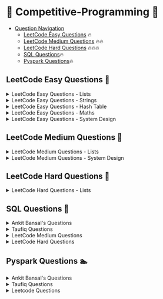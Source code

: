 # 👊 Competitive-Programming 👊

- [Question Navigation](#question-navigation)
    - [LeetCode Easy Questions](#leetcode-easy-questions) 🔥
    - [LeetCode Medium Questions](#leetcode-medium-questions) 🔥🔥
    - [LeetCode Hard Questions](#leetcode-hard-questions) 🔥🔥🔥
    - [SQL Questions](#sql-questions)🔥
    - [Pyspark Questions](#pyspark-questions)🔥


## LeetCode Easy Questions <a name="leetcode-easy-questions"></a> 🚴
<details>
<summary>LeetCode Easy Questions - Lists</summary>

- [2965. Find Missing and Repeated Values](https://github.com/vegetariancoder/competitive-programming/blob/main/python/leetcode/easy-question/2965.%20Find%20Missing%20and%20Repeated%20Values.py)
- [1929. Concatenation of Array](https://github.com/vegetariancoder/competitive-programming/blob/main/python/leetcode/easy-question/1929.%20Concatenation%20of%20Array.py)
- [1920. Build Array from Permutation](https://github.com/vegetariancoder/competitive-programming/blob/main/python/leetcode/easy-question/1920.%20Build%20Array%20from%20Permutation.py)
- [1512. Number of Good Pairs](https://github.com/vegetariancoder/competitive-programming/blob/main/python/leetcode/easy-question/1512.%20Number%20of%20Good%20Pairs.py)
- [2011. Final Value of Variable After Performing Operations](https://github.com/vegetariancoder/competitive-programming/blob/main/python/leetcode/easy-question/2011.%20Final%20Value%20of%20Variable%20After%20Performing%20Operations.py)
- [1470. Shuffle the Array](https://github.com/vegetariancoder/competitive-programming/blob/main/python/leetcode/easy-question/1470.%20Shuffle%20the%20Array.py)
- [1672. Richest Customer Wealth](https://github.com/vegetariancoder/competitive-programming/blob/main/python/leetcode/easy-question/1672.%20Richest%20Customer%20Wealth.py)
- [2798. Number of Employees Who Met the Target](https://github.com/vegetariancoder/competitive-programming/blob/main/python/leetcode/easy-question/2798.%20Number%20of%20Employees%20Who%20Met%20the%20Target.py)
- [1431. Kids With the Greatest Number of Candies](https://github.com/vegetariancoder/competitive-programming/blob/main/python/leetcode/easy-question/1431.%20Kids%20With%20the%20Greatest%20Number%20of%20Candies.py)
- [1365. How Many Numbers Are Smaller Than the Current Number](https://github.com/vegetariancoder/competitive-programming/blob/main/python/leetcode/easy-question/1365.%20How%20Many%20Numbers%20Are%20Smaller%20Than%20the%20Current%20Number.py)
- [1480. Running Sum of 1d Array](https://github.com/vegetariancoder/competitive-programming/blob/main/python/leetcode/easy-question/1480.%20Running%20Sum%20of%201d%20Array.py)
- [2824. Count Pairs Whose Sum is Less than Target](https://github.com/vegetariancoder/competitive-programming/blob/main/python/leetcode/easy-question/2824.%20Count%20Pairs%20Whose%20Sum%20is%20Less%20than%20Target.py)
- [2859. Sum of Values at Indices With K Set Bits](https://github.com/vegetariancoder/competitive-programming/blob/main/python/leetcode/easy-question/2859.%20Sum%20of%20Values%20at%20Indices%20With%20K%20Set%20Bits.py)
- [2574. Left and Right Sum Differences](https://github.com/vegetariancoder/competitive-programming/blob/main/python/leetcode/easy-question/2574.%20Left%20and%20Right%20Sum%20Differences.py)
- [1389. Create Target Array in the Given Order](https://github.com/vegetariancoder/competitive-programming/blob/main/python/leetcode/easy-question/1389.%20Create%20Target%20Array%20in%20the%20Given%20Order.py)
- [2974. Minimum Number Game](https://github.com/vegetariancoder/competitive-programming/blob/main/python/leetcode/easy-question/2974.%20Minimum%20Number%20Game.py)
- [1313. Decompress Run-Length Encoded List](https://github.com/vegetariancoder/competitive-programming/blob/main/python/leetcode/easy-question/1313.%20Decompress%20Run-Length%20Encoded%20List.py)
- [1720. Decode XORed Array](https://github.com/vegetariancoder/competitive-programming/blob/main/python/leetcode/easy-question/1720.%20Decode%20XORed%20Array.py)
- [3033. Modify the Matrix](https://github.com/vegetariancoder/competitive-programming/blob/main/python/leetcode/easy-question/3033.%20Modify%20the%20Matrix.py)
- [3069. Distribute Elements Into Two Arrays I](https://github.com/vegetariancoder/competitive-programming/blob/main/python/leetcode/easy-question/3069.%20Distribute%20Elements%20Into%20Two%20Arrays%20I.py)
- [3074. Apple Redistribution into Boxes](https://github.com/vegetariancoder/competitive-programming/blob/main/python/leetcode/easy-question/3074.%20Apple%20Redistribution%20into%20Boxes.py)
- [3024. Type of Triangle](https://github.com/vegetariancoder/competitive-programming/blob/main/python/leetcode/easy-question/3024.%20Type%20of%20Triangle.py)
- [3028. Ant on the Boundary](https://github.com/vegetariancoder/competitive-programming/blob/main/python/leetcode/easy-question/3028.%20Ant%20on%20the%20Boundary.py)
- [3005. Count Elements With Maximum Frequency](https://github.com/vegetariancoder/competitive-programming/blob/main/python/leetcode/easy-question/3005.%20Count%20Elements%20With%20Maximum%20Frequency.py)
- [2644. Find the Maximum Divisibility Score](https://github.com/vegetariancoder/competitive-programming/blob/main/python/leetcode/easy-question/2644.%20Find%20the%20Maximum%20Divisibility%20Score.py)
- [3136.ValidWord](https://github.com/vegetariancoder/competitive-programming/blob/main/python/leetcode/easy-question/3136.ValidWord.py)
- [3162.FindtheNumberofGoodPairsI](https://github.com/vegetariancoder/competitive-programming/blob/main/python/leetcode/easy-question/3162.FindtheNumberofGoodPairsI.py)
- [3184.CountPairsThatFormaCompleteDayI](https://github.com/vegetariancoder/competitive-programming/blob/main/python/leetcode/easy-question/3184.CountPairsThatFormaCompleteDayI.py)
- [1550.ThreeConsecutiveOdds](https://github.com/vegetariancoder/competitive-programming/blob/main/python/leetcode/easy-question/1550.ThreeConsecutiveOdds.py)
- [3194.MinimumAverageofSmallestandLargestElements](https://github.com/vegetariancoder/competitive-programming/blob/main/python/leetcode/easy-question/3194.MinimumAverageofSmallestandLargestElements.py)
</details>

<details>
<summary>LeetCode Easy Questions - Strings</summary>

- [1108. Defanging an IP Address](https://github.com/vegetariancoder/competitive-programming/blob/main/python/leetcode/easy-question/1108.%20Defanging%20an%20IP%20Address.py)
- [771. Jewels and Stones](https://github.com/vegetariancoder/competitive-programming/blob/main/python/leetcode/easy-question/771.%20Jewels%20and%20Stones.py)
- [1678. Goal Parser Interpretation](https://github.com/vegetariancoder/competitive-programming/blob/main/python/leetcode/easy-question/1678.%20Goal%20Parser%20Interpretation.py)
- [1165. Single-Row Keyboard](https://github.com/vegetariancoder/competitive-programming/blob/main/python/leetcode/easy-question/1165.%20Single-Row%20Keyboard.py)
- [3019. Number of Changing Keys](https://github.com/vegetariancoder/competitive-programming/blob/main/python/leetcode/easy-question/3019.%20Number%20of%20Changing%20Keys.py)
- [2942. Find Words Containing Character](https://github.com/vegetariancoder/competitive-programming/blob/main/python/leetcode/easy-question/2942.%20Find%20Words%20Containing%20Character.py)
- [2114. Maximum Number of Words Found in Sentences](https://github.com/vegetariancoder/competitive-programming/blob/main/python/leetcode/easy-question/2114.%20Maximum%20Number%20of%20Words%20Found%20in%20Sentences.py)
- [1662. Check If Two String Arrays are Equivalent](https://github.com/vegetariancoder/competitive-programming/blob/main/python/leetcode/easy-question/1662.%20Check%20If%20Two%20String%20Arrays%20are%20Equivalent.py)
- [2325. Decode the Message](https://github.com/vegetariancoder/competitive-programming/blob/main/python/leetcode/easy-question/2325.%20Decode%20the%20Message.py)
- [3083. Existence of a Substring in a String and Its Reverse](https://github.com/vegetariancoder/competitive-programming/blob/main/python/leetcode/easy-question/3083.%20Existence%20of%20a%20Substring%20in%20a%20String%20and%20Its%20Reverse.py)
- [2937. Make Three Strings Equal](https://github.com/vegetariancoder/competitive-programming/blob/main/python/leetcode/easy-question/2937.%20Make%20Three%20Strings%20Equal.py)
- [3120. Count the Number of Special Characters I](https://github.com/vegetariancoder/competitive-programming/blob/main/python/leetcode/easy-question/3120.%20Count%20the%20Number%20of%20Special%20Characters%20I.py)
- [3110. Score of a String](https://github.com/vegetariancoder/competitive-programming/blob/main/python/leetcode/easy-question/3110.%20Score%20of%20a%20String.py)
- [3042. Count Prefix and Suffix Pairs I](https://github.com/vegetariancoder/competitive-programming/blob/main/python/leetcode/easy-question/3042.%20Count%20Prefix%20and%20Suffix%20Pairs%20I.py)
- [2423. Remove Letter To Equalize Frequency](https://github.com/vegetariancoder/competitive-programming/blob/main/python/leetcode/easy-question/2423.%20Remove%20Letter%20To%20Equalize%20Frequency.py)
- [3158. Find the XOR of Numbers Which Appear Twice](https://github.com/vegetariancoder/competitive-programming/blob/main/python/leetcode/easy-question/3158.%20Find%20the%20XOR%20of%20Numbers%20Which%20Appear%20Twice.py)
- [3168. Minimum Number of Chairs in a Waiting Room](https://github.com/vegetariancoder/competitive-programming/blob/main/python/leetcode/easy-question/3168.%20Minimum%20Number%20of%20Chairs%20in%20a%20Waiting%20Room.py)
- [3174. Clear Digits](https://github.com/vegetariancoder/competitive-programming/blob/main/python/leetcode/easy-question/3174.%20Clear%20Digits.py)
- [3146. Permutation Difference between Two Strings](https://github.com/vegetariancoder/competitive-programming/blob/main/python/leetcode/easy-question/3146.%20Permutation%20Difference%20between%20Two%20Strings.py)
</details>

<details>
<summary>LeetCode Easy Questions - Hash Table</summary>

- [1512. Number of Good Pairs](https://github.com/vegetariancoder/competitive-programming/blob/main/python/leetcode/easy-question/1512.%20Number%20of%20Good%20Pairs.py)
- [771. Jewels and Stones](https://github.com/vegetariancoder/competitive-programming/blob/main/python/leetcode/easy-question/771.%20Jewels%20and%20Stones.py)
- [1365. How Many Numbers Are Smaller Than the Current Number](https://github.com/vegetariancoder/competitive-programming/blob/main/python/leetcode/easy-question/1365.%20How%20Many%20Numbers%20Are%20Smaller%20Than%20the%20Current%20Number.py)
- [2325. Decode the Message](https://github.com/vegetariancoder/competitive-programming/blob/main/python/leetcode/easy-question/2325.%20Decode%20the%20Message.py)
- [3120. Count the Number of Special Characters I](https://github.com/vegetariancoder/competitive-programming/blob/main/python/leetcode/easy-question/3120.%20Count%20the%20Number%20of%20Special%20Characters%20I.py)
</details>

<details>
<summary>LeetCode Easy Questions - Maths</summary>

- [3099. Harshad Number](https://github.com/vegetariancoder/competitive-programming/blob/main/python/leetcode/easy-question/3099.%20Harshad%20Number.py)
- [3079.FindtheSumofEncryptedIntegers](https://github.com/vegetariancoder/competitive-programming/blob/main/python/leetcode/easy-question/3079.FindtheSumofEncryptedIntegers.py)
- [3190.FindMinimumOperationstoMakeAllElementsDivisiblebyThree](https://github.com/vegetariancoder/competitive-programming/blob/main/python/leetcode/easy-question/3190.FindMinimumOperationstoMakeAllElementsDivisiblebyThree.py)
</details>

<details>
<summary>LeetCode Easy Questions - System Design</summary>

- [1603. Design Parking System](https://github.com/vegetariancoder/competitive-programming/blob/main/python/leetcode/easy-question/1603.%20Design%20Parking%20System.py)
- [705. Design HashSet](https://github.com/vegetariancoder/competitive-programming/blob/main/python/leetcode/easy-question/705.%20Design%20HashSet.py)
- [303. Range Sum Query - Immutable](https://github.com/vegetariancoder/competitive-programming/blob/main/python/leetcode/easy-question/303.%20Range%20Sum%20Query%20-%20Immutable.py)
</details>

## LeetCode Medium Questions <a name="leetcode-medium-questions"></a> 🚴
<details>
<summary>LeetCode Medium Questions - Lists</summary>

- [2433. Find The Original Array of Prefix Xor](https://github.com/vegetariancoder/competitive-programming/blob/main/python/leetcode/medium-question/2433.%20Find%20The%20Original%20Array%20of%20Prefix%20Xor.py)
- [2545. Sort the Students by Their Kth Score](https://github.com/vegetariancoder/competitive-programming/blob/main/python/leetcode/medium-question/2545.%20Sort%20the%20Students%20by%20Their%20Kth%20Score.py)
- [1409. Queries on a Permutation With Key](https://github.com/vegetariancoder/competitive-programming/blob/main/python/leetcode/medium-question/1409.%20Queries%20on%20a%20Permutation%20With%20Key.py)
- [2336. Smallest Number in Infinite Set](https://github.com/vegetariancoder/competitive-programming/blob/main/python/leetcode/medium-question/2336.%20Smallest%20Number%20in%20Infinite%20Set.py)
- [2375. Construct Smallest Number From DI String](https://github.com/vegetariancoder/competitive-programming/blob/main/python/leetcode/medium-question/2375.%20Construct%20Smallest%20Number%20From%20DI%20String.py)
- [2785. Sort Vowels in a String](https://github.com/vegetariancoder/competitive-programming/blob/main/python/leetcode/medium-question/2785.%20Sort%20Vowels%20in%20a%20String.py)
- [3153.SumofDigitDifferencesofAllPairs](https://github.com/vegetariancoder/competitive-programming/blob/main/python/leetcode/medium-question/3153.SumofDigitDifferencesofAllPairs.py)

</details>

<details>
<summary>LeetCode Medium Questions - System Design</summary>

- [307. Range Sum Query - Mutable](https://github.com/vegetariancoder/competitive-programming/blob/main/python/leetcode/medium-question/307.%20Range%20Sum%20Query%20-%20Mutable.py)
- [2336. Smallest Number in Infinite Set](https://github.com/vegetariancoder/competitive-programming/blob/main/python/leetcode/medium-question/2336.%20Smallest%20Number%20in%20Infinite%20Set.py)
- [1357. Apply Discount Every n Orders](https://github.com/vegetariancoder/competitive-programming/blob/main/python/leetcode/medium-question/1357.%20Apply%20Discount%20Every%20n%20Orders.py)

</details>

## LeetCode Hard Questions <a name="leetcode-hard-questions"></a> 🚴
<details>
<summary>LeetCode Hard Questions - Lists</summary>

</details>

## SQL Questions <a name="sql-questions"></a> 🏇

<details>
<summary>Ankit Bansal's Questions</summary>

- [PWC Source Target](https://github.com/vegetariancoder/competitive-programming/blob/main/sql/ankit's_question/PWC_Source_Target.sql)
- [PWC Increasing Revenue](https://github.com/vegetariancoder/competitive-programming/blob/main/sql/ankit's_question/PWC_Increasing_Revenue.sql)
- [FAANG PunchIn PunchOut](https://github.com/vegetariancoder/competitive-programming/blob/main/sql/ankit's_question/FAANG_PunchIn_PunchOut.sql)
- [TIGER Source Destination](https://github.com/vegetariancoder/competitive-programming/blob/main/sql/ankit's_question/TIGER_Source_Destination.sql)
- [TIGER NewCustomer Month](https://github.com/vegetariancoder/competitive-programming/blob/main/sql/ankit's_question/TIGER_NewCustomer_Month.sql)
- [DATAANALYST Child Parent](https://github.com/vegetariancoder/competitive-programming/blob/main/sql/ankit's_question/DATAANALYST_Child_Parent.sql)
- [FRESHWORKS Price Monthly](https://github.com/vegetariancoder/competitive-programming/blob/main/sql/ankit's_question/FRESHWORKS_Price_Monthly.sql)
- [AMAZON Average Salary](https://github.com/vegetariancoder/competitive-programming/blob/main/sql/ankit's_question/AMAZON_Average_Salary.py)
- [NAMASTESQL Returns Orders](https://github.com/vegetariancoder/competitive-programming/blob/main/sql/ankit's_question/NAMASTESQL_Returns_Orders.sql)
- [IBM_Family](https://github.com/vegetariancoder/competitive-programming/blob/main/sql/ankit's_question/IBM_Family.sql)
- [HONEYWELL_Stars](https://github.com/vegetariancoder/competitive-programming/blob/main/sql/ankit's_question/HONEYWELL_Stars.sql)
- [SWIGGY_Cost](https://github.com/vegetariancoder/competitive-programming/blob/main/sql/ankit's_question/SWIGGY_Cost.sql)
- [ITC_destination](https://github.com/vegetariancoder/competitive-programming/blob/main/sql/ankit's_question/ITC_destination.sql)
- [ACCENTURE_email](https://github.com/vegetariancoder/competitive-programming/blob/main/sql/ankit's_question/ACCENTURE_email.sql)
- [TREDENCE_Movie](https://github.com/vegetariancoder/competitive-programming/blob/main/sql/ankit's_question/TREDENCE_Movie.sql)
</details>

<details>
<summary>Taufiq Questions</summary>

- [Day-1_RedPairs](https://github.com/vegetariancoder/competitive-programming/blob/main/sql/Taufiq's_question/Day-1_RedPairs.sql)
- [Day-5_null_names](https://github.com/vegetariancoder/competitive-programming/blob/main/sql/Taufiq's_question/Day-5_null_names.sql)
- [Day-8_job_skills](https://github.com/vegetariancoder/competitive-programming/blob/main/sql/Taufiq's_question/Day-8_job_skills.sql)
- [Day-13_emp_manager](https://github.com/vegetariancoder/competitive-programming/blob/main/sql/Taufiq's_question/Day-13_emp_manager.sql)
- [Day-20_median_age_countries](https://github.com/vegetariancoder/competitive-programming/blob/main/sql/Taufiq's_question/Day-20_median_age_countries.sql)
- [Day-29_on_off](https://github.com/vegetariancoder/competitive-programming/blob/main/sql/Taufiq's_question/Day-29_on_off.sql)
- [capegemini_question](https://github.com/vegetariancoder/competitive-programming/blob/main/sql/Taufiq's_question/capegemini_question.sql)
</details>

<details>
<summary>LeetCode Medium Questions</summary>

- [3124. Find Longest Calls](https://github.com/vegetariancoder/competitive-programming/blob/main/sql/leetcode/medium-questions/3124.FindLongestCalls.sql)
- [2989. Class Performance](https://github.com/vegetariancoder/competitive-programming/blob/main/sql/leetcode/medium-questions/2989.ClassPerformance.sql)
- [1445.Apples&Oranges](https://github.com/vegetariancoder/competitive-programming/blob/main/sql/leetcode/medium-questions/1445.Apples&Oranges.sql)
- [1308.RunningTotalforDifferentGenders](https://github.com/vegetariancoder/competitive-programming/blob/main/sql/leetcode/medium-questions/1308.RunningTotalforDifferentGenders.sql)
- [2084.DropType1OrdersforCustomersWithType0Orders](https://github.com/vegetariancoder/competitive-programming/blob/main/sql/leetcode/medium-questions/2084.DropType1OrdersforCustomersWithType0Orders.sql)
- [1393.CapitalGainLoss](https://github.com/vegetariancoder/competitive-programming/blob/main/sql/leetcode/medium-questions/1393.CapitalGainLoss.sql)
- [3182.FindTopScoringStudents](https://github.com/vegetariancoder/competitive-programming/blob/main/sql/leetcode/medium-questions/3182.FindTopScoringStudents.sql)
- [3166.CalculateParkingFeesandDuration](https://github.com/vegetariancoder/competitive-programming/blob/main/sql/leetcode/medium-questions/3166.CalculateParkingFeesandDuration.sql)
- [1270-AllPeopleReportToTheGivenManager](https://github.com/vegetariancoder/competitive-programming/blob/main/sql/leetcode/medium-questions/1270-AllPeopleReportToTheGivenManager.sql)
- [1783-GrandSlamTitle](https://github.com/vegetariancoder/competitive-programming/blob/main/sql/leetcode/medium-questions/1783-GrandSlamTitle.sql)
- [2372.CalculatetheInfluenceofEachSalesperson](https://github.com/vegetariancoder/competitive-programming/blob/main/sql/leetcode/medium-questions/2372.CalculatetheInfluenceofEachSalesperson.sql)
</details>


<details>
<summary>LeetCode Hard Questions</summary>

- [2991. Top Three Wineries](https://github.com/vegetariancoder/competitive-programming/blob/main/sql/leetcode/hard-questions/2991._Top_Three_Wineries.sql)
</details>


## Pyspark Questions <a name="pyspark-questions"></a> 🏊

<details>
<summary>Ankit Bansal's Questions</summary>

- [PWC Source Target](https://github.com/vegetariancoder/competitive-programming/blob/main/pyspark/ankit's_question/PWC_Source_Target.py)
- [FAANG PunchIn PunchOut](https://github.com/vegetariancoder/competitive-programming/blob/main/pyspark/ankit's_question/FAANG_PunchIn_PunchOut.py)
- [TIGER Source Destination](https://github.com/vegetariancoder/competitive-programming/blob/main/pyspark/ankit's_question/TIGER_Source_Destination.py)
- [TIGER NewCustomer Month](https://github.com/vegetariancoder/competitive-programming/blob/main/pyspark/ankit's_question/TIGER_NewCustomer_Month.py)
- [DATAANALYST Child Parent](https://github.com/vegetariancoder/competitive-programming/blob/main/pyspark/ankit's_question/DATAANALYST_Child_Parent.py)
- [NAMASTESQL Returns Orders](https://github.com/vegetariancoder/competitive-programming/blob/main/pyspark/ankit's_question/NAMASTESQL_Returns_Orders.py)
- [HONEYWELL_Stars](https://github.com/vegetariancoder/competitive-programming/blob/main/pyspark/ankit's_question/HONEYWELL_Stars.ipynb)
- [ACCENTURE_email](https://github.com/vegetariancoder/competitive-programming/blob/main/pyspark/ankit's_question/ACCENTURE_email.ipynb)
- [TREDENCE_Movie](https://github.com/vegetariancoder/competitive-programming/blob/main/pyspark/ankit's_question/TREDENCE_Movie.ipynb)
</details>

<details>
<summary>Taufiq Questions</summary>

- [Day-1_RedPairs](https://github.com/vegetariancoder/competitive-programming/blob/main/pyspark/Taufiq's_question/Day-1_RedPairs.ipynb)
- [Day-5_null_names](https://github.com/vegetariancoder/competitive-programming/blob/main/pyspark/Taufiq's_question/Day-5_null_names.ipynb)
- [Day-8_job_skills](https://github.com/vegetariancoder/competitive-programming/blob/main/pyspark/Taufiq's_question/Day-8_job_skills.ipynb)
- [Day-13_emp_manager](https://github.com/vegetariancoder/competitive-programming/blob/main/pyspark/Taufiq's_question/Day-13_emp_manager.ipynb)
- [Day-20_median_age_countries](https://github.com/vegetariancoder/competitive-programming/blob/main/pyspark/Taufiq's_question/Day-20_median_age_countries.ipynb)
- [Day-29_on_off](https://github.com/vegetariancoder/competitive-programming/blob/main/pyspark/Taufiq's_question/Day-29_on_off.ipynb)
</details>


<details>
<summary>Leetcode Questions</summary>

- [3124. FindLongestCalls](https://github.com/vegetariancoder/competitive-programming/blob/main/pyspark/leetcode_question/3124.FindLongestCalls.ipynb)
- [2989.ClassPerformance](https://github.com/vegetariancoder/competitive-programming/blob/main/pyspark/leetcode_question/2989.ClassPerformance.ipynb)
- [1445.Apples&Oranges](https://github.com/vegetariancoder/competitive-programming/blob/main/pyspark/leetcode_question/1445.Apples&Oranges.ipynb)
- [1308.RunningTotalforDifferentGenders](https://github.com/vegetariancoder/competitive-programming/blob/main/pyspark/leetcode_question/1308.RunningTotalforDifferentGenders.ipynb)
- [2084.DropType1OrdersforCustomersWithType0Orders](https://github.com/vegetariancoder/competitive-programming/blob/main/pyspark/leetcode_question/2084.DropType1OrdersforCustomersWithType0Orders.ipynb)
- [1393.CapitalGainLoss](https://github.com/vegetariancoder/competitive-programming/blob/main/pyspark/leetcode_question/1393.CapitalGainLoss.ipynb)
- [3182.FindTopScoringStudents](https://github.com/vegetariancoder/competitive-programming/blob/main/pyspark/leetcode_question/3182.FindTopScoringStudents.ipynb)
- [3166.CalculateParkingFeesandDuration](https://github.com/vegetariancoder/competitive-programming/blob/main/pyspark/leetcode_question/3166.CalculateParkingFeesandDuration.ipynb)
- [1270-AllPeopleReportToTheGivenManager](https://github.com/vegetariancoder/competitive-programming/blob/main/pyspark/leetcode_question/1270-AllPeopleReportToTheGivenManager.ipynb)
- [1783-GrandSlamTitle](https://github.com/vegetariancoder/competitive-programming/blob/main/pyspark/leetcode_question/1783-GrandSlamTitle.ipynb)
- [3057.EmployeesProjectAllocation](https://github.com/vegetariancoder/competitive-programming/blob/main/pyspark/leetcode_question/3057.EmployeesProjectAllocation.ipynb)
- [2372.CalculatetheInfluenceofEachSalesperson](https://github.com/vegetariancoder/competitive-programming/blob/main/pyspark/leetcode_question/2372.CalculatetheInfluenceofEachSalesperson.ipynb)
</details>

